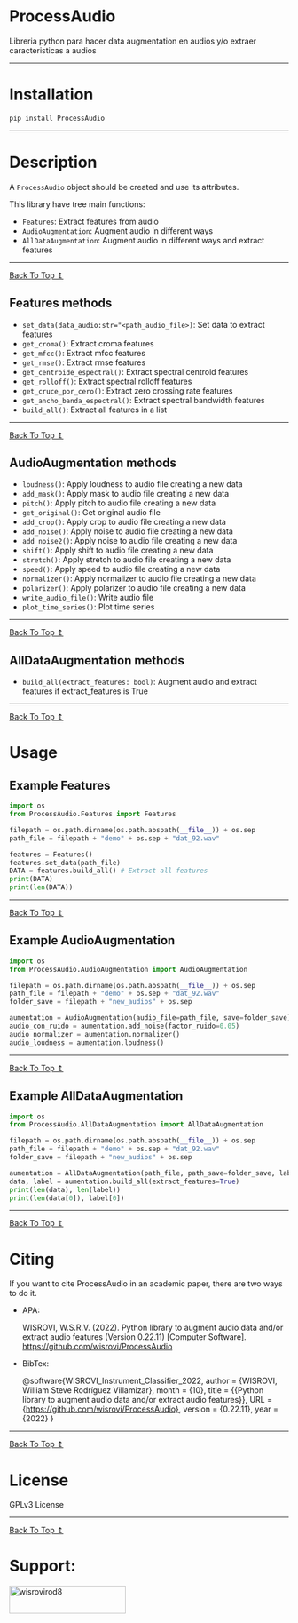 # ProcessAudio
 Libreria python para hacer data augmentation en audios y/o extraer caracteristicas a audios

---

# Installation

```bash
pip install ProcessAudio
```
---

# Description

A `ProcessAudio` object should be created and use its attributes.

This library have tree main functions:

* `Features`: Extract features from audio
* `AudioAugmentation`: Augment audio in different ways
* `AllDataAugmentation`: Augment audio in different ways and extract features
---

[Back To Top ↥](#ProcessAudio)

## Features methods

* `set_data(data_audio:str="<path_audio_file>)`: Set data to extract features
* `get_croma()`: Extract croma features
* `get_mfcc()`: Extract mfcc features
* `get_rmse()`: Extract rmse features
* `get_centroide_espectral()`: Extract spectral centroid features
* `get_rolloff()`: Extract spectral rolloff features
* `get_cruce_por_cero()`: Extract zero crossing rate features
* `get_ancho_banda_espectral()`: Extract spectral bandwidth features
* `build_all()`: Extract all features in a list
---

[Back To Top ↥](#ProcessAudio)

## AudioAugmentation methods

* `loudness()`: Apply loudness to audio file creating a new data
* `add_mask()`: Apply mask to audio file creating a new data
* `pitch()`: Apply pitch to audio file creating a new data
* `get_original()`: Get original audio file
* `add_crop()`: Apply crop to audio file creating a new data
* `add_noise()`: Apply noise to audio file creating a new data
* `add_noise2()`: Apply noise to audio file creating a new data
* `shift()`: Apply shift to audio file creating a new data
* `stretch()`: Apply stretch to audio file creating a new data
* `speed()`: Apply speed to audio file creating a new data
* `normalizer()`: Apply normalizer to audio file creating a new data
* `polarizer()`: Apply polarizer to audio file creating a new data
* `write_audio_file()`: Write audio file
* `plot_time_series()`: Plot time series
---

[Back To Top ↥](#ProcessAudio)

## AllDataAugmentation methods

* `build_all(extract_features: bool)`: Augment audio and extract features if extract_features is True

---

[Back To Top ↥](#ProcessAudio)

# Usage

## Example Features
```python
import os
from ProcessAudio.Features import Features

filepath = os.path.dirname(os.path.abspath(__file__)) + os.sep
path_file = filepath + "demo" + os.sep + "dat_92.wav"

features = Features()
features.set_data(path_file)
DATA = features.build_all() # Extract all features
print(DATA)
print(len(DATA))  
```
---

[Back To Top ↥](#ProcessAudio)

## Example AudioAugmentation
```python
import os
from ProcessAudio.AudioAugmentation import AudioAugmentation

filepath = os.path.dirname(os.path.abspath(__file__)) + os.sep
path_file = filepath + "demo" + os.sep + "dat_92.wav"
folder_save = filepath + "new_audios" + os.sep

aumentation = AudioAugmentation(audio_file=path_file, save=folder_save)
audio_con_ruido = aumentation.add_noise(factor_ruido=0.05)
audio_normalizer = aumentation.normalizer()
audio_loudness = aumentation.loudness()
```
---

[Back To Top ↥](#ProcessAudio)

## Example AllDataAugmentation
```python
import os
from ProcessAudio.AllDataAugmentation import AllDataAugmentation

filepath = os.path.dirname(os.path.abspath(__file__)) + os.sep
path_file = filepath + "demo" + os.sep + "dat_92.wav"
folder_save = filepath + "new_audios" + os.sep

aumentation = AllDataAugmentation(path_file, path_save=folder_save, label=["cero", "uno"])
data, label = aumentation.build_all(extract_features=True)
print(len(data), len(label))
print(len(data[0]), label[0])
```
---

[Back To Top ↥](#ProcessAudio)

# Citing


If you want to cite ProcessAudio in an academic paper, there are two ways to do it.

- APA:

    WISROVI, W.S.R.V. (2022). Python library to augment audio data and/or extract audio features (Version 0.22.11) [Computer Software]. https://github.com/wisrovi/ProcessAudio

- BibTex:

    @software{WISROVI_Instrument_Classifier_2022,
author = {WISROVI, William Steve Rodríguez Villamizar},
month = {10},
title = {{Python library to augment audio data and/or extract audio features}},
URL = {https://github.com/wisrovi/ProcessAudio},
version = {0.22.11},
year = {2022}
}


---

[Back To Top ↥](#ProcessAudio)

# License

GPLv3 License

---

[Back To Top ↥](#ProcessAudio)

# Support:
<p>
    <a href="https://www.buymeacoffee.com/wisrovirod8"> 
        <img align="left" src="https://cdn.buymeacoffee.com/buttons/v2/default-yellow.png" height="50" width="210" alt="wisrovirod8" />
    </a>    
</p>

